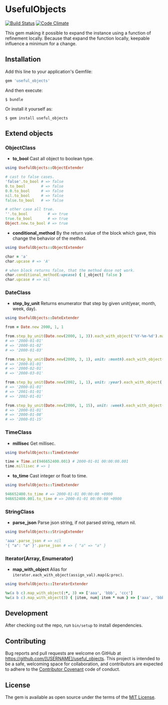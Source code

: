 # UsefulObjects

[![Build Status](https://travis-ci.org/galapagos/useful_objects.svg?branch=master)](https://travis-ci.org/galapagos/useful_objects)
[![Code Climate](https://codeclimate.com/github/galapagos/useful_objects/badges/gpa.svg)](https://codeclimate.com/github/galapagos/useful_objects)

This gem making it possible to expand the instance using a function of refinement locally.
Because that expand the function locally, keepable influence a minimum for a change.

## Installation

Add this line to your application's Gemfile:

```ruby
gem 'useful_objects'
```

And then execute:

    $ bundle

Or install it yourself as:

    $ gem install useful_objects

## Extend objects

### ObjectClass

* __to_bool__ Cast all object to boolean type.

```rb
using UsefulObjects::ObjectExtender

# cast to false cases.
'false'.to_bool # => false
0.to_bool       # => false
0.0.to_bool     # => false
nil.to_bool     # => false
false.to_bool   # => false

# other case all true.
''.to_bool         # => true
true.to_bool       # => true
Object.new.to_bool # => true
```

* __conditional_method__ By the return value of the block which gave, this change the behavior of the method.

```rb
using UsefulObjects::ObjectExtender

char = 'a'
char.upcase # => 'A'

# when block returns false, that the method dose not work.
char.conditional_method(:upcase) { |_object| false }
char.upcase # => nil
```

### DateClass

* __step_by_unit__ Returns enumerator that step by given unit(year, month, week, day).

```rb
using UsefulObjects::DateExtender

from = Date.new 2000, 1, 1

from.step_by_unit(Date.new(2000, 1, 3)).each_with_object('%Y-%m-%d').map(&:strftime)
# => '2000-01-01'
# => '2000-01-02'
# => '2000-01-03'

from.step_by_unit(Date.new(2000, 3, 1), unit: :month).each_with_object('%Y-%m-%d').map(&:strftime)
# => '2000-01-01'
# => '2000-02-01'
# => '2000-03-01'

from.step_by_unit(Date.new(2002, 1, 1), unit: :year).each_with_object('%Y-%m-%d').map(&:strftime)
# => '2000-01-01'
# => '2001-01-01'
# => '2002-01-01'

from.step_by_unit(Date.new(2000, 1, 15), unit: :week).each_with_object('%Y-%m-%d').map(&:strftime)
# => '2000-01-01'
# => '2000-01-08'
# => '2000-01-15'
```

### TimeClass

* __millisec__ Get millisec.

```rb
using UsefulObjects::TimeExtender

time = Time.at(946652400.001) # 2000-01-01 00:00:00.001
time.millisec # => 1
```

* __to_time__ Cast integer or float to time.

```rb
using UsefulObjects::TimeExtender

946652400.to_time # => 2000-01-01 00:00:00 +0900
946652400.001.to_time # => 2000-01-01 00:00:00 +0900
```

### StringClass

* __parse_json__ Parse json string, if not parsed string, return nil.

```rb
using UsefulObjects::StringExtender

'aaa'.parse_json # => nil
'{ "a": "a" }'.parse_json # => { "a" => "a" }
```

### Iterator(Array, Enumerator)

* __map_with_object__ Alias for `iterator.each_with_object(assign_val).map(&:proc)`.

```rb
using UsefulObjects::IteratorExtender

%w(a b c).map_with_object(:*, 3) => ['aaa', 'bbb', 'ccc']
%w(a b c).map_with_object(3) { |item, num| item * num } => ['aaa', 'bbb', 'ccc']
```

## Development

After checking out the repo, run `bin/setup` to install dependencies.

## Contributing

Bug reports and pull requests are welcome on GitHub at https://github.com/[USERNAME]/useful_objects. This project is intended to be a safe, welcoming space for collaboration, and contributors are expected to adhere to the [Contributor Covenant](http://contributor-covenant.org) code of conduct.


## License

The gem is available as open source under the terms of the [MIT License](http://opensource.org/licenses/MIT).

